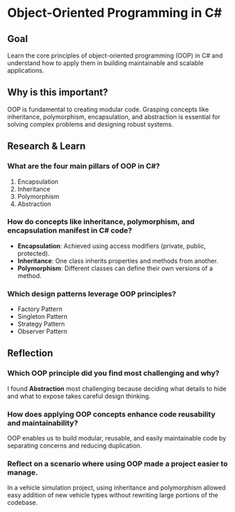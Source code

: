 # Object-Oriented Programming in C#

## Goal
Learn the core principles of object-oriented programming (OOP) in C# and understand how to apply them in building maintainable and scalable applications.

## Why is this important?
OOP is fundamental to creating modular code. Grasping concepts like inheritance, polymorphism, encapsulation, and abstraction is essential for solving complex problems and designing robust systems.

## Research & Learn

### What are the four main pillars of OOP in C#?
1. Encapsulation
2. Inheritance
3. Polymorphism
4. Abstraction

### How do concepts like inheritance, polymorphism, and encapsulation manifest in C# code?
- **Encapsulation**: Achieved using access modifiers (private, public, protected).
- **Inheritance**: One class inherits properties and methods from another.
- **Polymorphism**: Different classes can define their own versions of a method.

### Which design patterns leverage OOP principles?
- Factory Pattern
- Singleton Pattern
- Strategy Pattern
- Observer Pattern

## Reflection

### Which OOP principle did you find most challenging and why?
I found **Abstraction** most challenging because deciding what details to hide and what to expose takes careful design thinking.

### How does applying OOP concepts enhance code reusability and maintainability?
OOP enables us to build modular, reusable, and easily maintainable code by separating concerns and reducing duplication.

### Reflect on a scenario where using OOP made a project easier to manage.
In a vehicle simulation project, using inheritance and polymorphism allowed easy addition of new vehicle types without rewriting large portions of the codebase.

